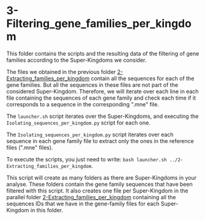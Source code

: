 # 3-Filtering_gene_families_per_kingdom

This folder contains the scripts and the resulting data of the filtering of gene families according to the Super-Kingdoms we consider.

The files we obtained in the previous folder [2-Extracting_families_per_kingdom](https://github.com/BasilePajot/Database_3D_proteins/tree/main/2-Extracting_families_per_kingdom) contain all the sequences for each of the gene families. But all the sequences in these files are not part of the considered Super-Kingdom.
Therefore, we will iterate over each line in each file containing the sequences of each gene family and check each time if it corresponds to a sequence in the corresponding ".mne" file.

The `launcher.sh` script iterates over the Super-Kingdoms, and executing the `Isolating_sequences_per_kingdom.py` script for each one.

The `Isolating_sequences_per_kingdom.py` script iterates over each sequence in each gene family file to extract only the ones in the reference files (".mne" files).

To execute the scripts, you just need to write:
`bash launcher.sh ../2-Extracting_families_per_kingdom`.

This script will create as many folders as there are Super-Kingdoms in your analyse. These folders contain the gene family sequences that have been filtered with this script. It also creates one file per Super-Kingdom in the parallel folder [2-Extracting_families_per_kingdom](https://github.com/BasilePajot/Database_3D_proteins/tree/main/2-Extracting_families_per_kingdom) containing all the sequences IDs that we have in the gene-family files for each Super-Kingdom in this folder.
